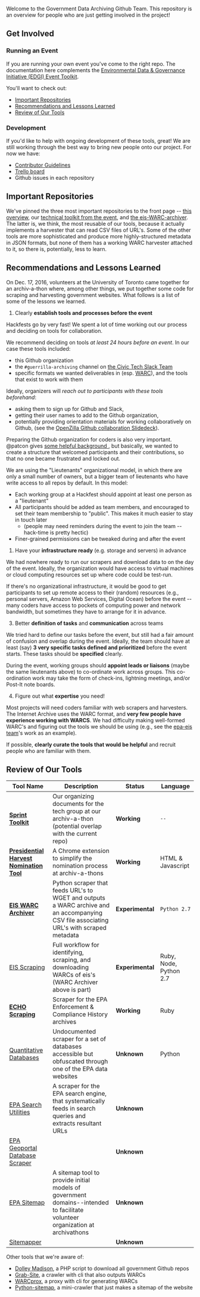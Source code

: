 
Welcome to the Government Data Archiving Github Team. This repository is an overview for people who are just getting involved in the project!

## Get Involved

### Running an Event

If you are running your own event you've come to the right repo. The documentation here complements the [Environmental Data & Governance Initiative (EDGI) Event Toolkit](https://envirodatagov.org/event-toolkit/).

You'll want to check out:

- [Important Repositories](#important-repositories)
- [Recommendations and Lessons Learned](#recommendations-and-lessons-learned)
- [Review of Our Tools](#review-of-our-tools)

### Development

If you'd like to help with ongoing development of these tools, great! We are still working through the best way to bring new people onto our project. For now we have:

- [Contributor Guidelines](https://github.com/edgi-govdata-archiving/overview/blob/master/CONTRIBUTING.md)
- [Trello board](https://trello.com/b/owAePiFt/edgi-tools-for-government-data-archiving)
- Github issues in each repository

## Important Repositories

We've pinned the three most important repositories to the front page -- [this overview](https://github.com/edgi-govdata-archiving/overview), our [technical toolkit from the event](https://github.com/edgi-govdata-archiving/eot-sprint-toolkit), and [the eis-WARC-archiver](https://github.com/edgi-govdata-archiving/eis-WARC-archiver).  The latter is, we think, the most reusable of our tools, because it actually implements a harvester that can read CSV files of URL's.  Some of the other tools are more sophisticated and produce more highly-structured metadata in JSON formats, but none of them has a working WARC harvester attached to it, so there is, potentially, less to learn.

## Recommendations and Lessons Learned

On Dec. 17, 2016, volunteers at the University of Toronto came together for an archiv-a-thon where, among other things, we put together some code for scraping and harvesting government websites. What follows is a list of some of the lessons we learned.

1. Clearly **establish tools and processes before the event**

  Hackfests go by very fast! We spent a lot of time working out our process and deciding on tools for collaboration.

  We recommend deciding on tools _at least 24 hours before an event_. In our case these tools included:
  - this Github organization
  - the `#guerrilla-archiving` channel on [the Civic Tech Slack Team](http://civictechto-slack-invite.herokuapp.com/)
  - specific formats we wanted deliverables in (esp. [WARC](https://en.wikipedia.org/wiki/Web_ARChive)), and the tools that exist to work with them

  Ideally, organizers will _reach out to participants with these tools beforehand_:

  - asking them to sign up for Github and Slack,
  - getting their user names to add to the Github organization,
  - potentially providing orientation materials for working collaboratively on Github, (see the [OpenZilla Github collaboration Slidedeck](http://mozillascience.github.io/working-open-workshop/github_for_collaboration/)).   

  Preparing the Github organization for coders is also very important. @patcon gives [some helpful background ](https://github.com/edgi-govdata-archiving/overview/issues/7), but basically, we wanted to create a structure that welcomed participants and their contributions, so that no one became frustrated and locked out.

  We are using the "Lieutenants" organizational model, in which there are only a small number of owners, but a bigger team of lieutenants who have write access to all repos by default. In this model:

  - Each working group at a Hackfest should appoint at least one person as a "lieutenant"
  - All participants should be added as team members, and encouraged to set their team membership to "public". This makes it much easier to stay in touch later  
    - (people may need reminders during the event to join the team -- hack-time is pretty hectic)
  - Finer-grained permissions can be tweaked during and after the event

1. Have your **infrastructure ready** (e.g. storage and servers) in advance   

  We had nowhere ready to run our scrapers and download data to on the day of the event. Ideally, the organization would have access to virtual machines or cloud computing resources set up where code could be test-run.

  If there's no organizational infrastructure, it would be good to get participants to set up remote access to their (random) resources (e.g., personal servers, Amazon Web Services, Digital Ocean) before the event -- many coders have access to pockets of computing power and network bandwidth, but sometimes they have to arrange for it in advance.  

3. Better **definition of tasks** and **communication** across teams

  We tried hard to define our tasks before the event, but still had a fair amount of confusion and overlap during the event. Ideally, the team should have at least (say) **3 very specific tasks defined and prioritized** before the event starts. These tasks should be **specified** clearly.

  During the event, working groups should **appoint leads or liaisons** (maybe the same lieutenants above) to co-ordinate work across groups. This co-ordination work may take the form of check-ins, lightning meetings, and/or Post-It note boards.

4. Figure out what **expertise** you need!

  Most projects will need coders familiar with web scrapers and harvesters. The Internet Archive uses the WARC format, and **very few people have experience working with WARCS**. We had difficulty making well-formed WARC's and figuring out the tools we should be using (e.g., see the [epa-eis team](https://github.com/edgi-govdata-archiving/epa-eis)'s work as an example).

  If possible, **clearly curate the tools that would be helpful** and recruit people who are familiar with them.  

## Review of Our Tools

| Tool Name | Description | Status | Language |
|-----------|-------------|--------|----------|
| [**Sprint Toolkit**](https://github.com/edgi-govdata-archiving/eot-sprint-toolkit) | Our organizing documents for the tech group at our archiv-a-thon (potential overlap with the current repo) |  **Working**  | `--` |
| [**Presidential Harvest Nomination Tool**](https://github.com/edgi-govdata-archiving/presidential-harvest-nomination-tool) | A Chrome extension to simplify the nomination process at archiv-a-thons | **Working** | HTML & Javascript |
| [**EIS WARC Archiver**](https://github.com/edgi-govdata-archiving/eis-WARC-archiver) | Python scraper that feeds URL's to WGET and outputs a WARC archive and an accompanying CSV file associating URL's with scraped metadata | **Experimental** | `Python 2.7` |
| [EIS Scraping](https://github.com/edgi-govdata-archiving/epa-eis) | Full workflow for identifying, scraping, and downloading WARCs of eis's (WARC Archiver above is part) | **Experimental** | Ruby, Node, Python 2.7 |
| [**ECHO Scraping**](https://github.com/edgi-govdata-archiving/eotarchive-echo) | Scraper for the EPA Enforcement & Compliance History archives | **Working** | Ruby |
| [Quantitative Databases](https://github.com/edgi-govdata-archiving/eotarchive-quantitative) | Undocumented scraper for a set of databases accessible but obfuscated through one of the EPA data websites |  **Unknown**  | Python |
| [EPA Search Utilities](https://github.com/edgi-govdata-archiving/epa-search-utils) | A scraper for the EPA search engine, that systematically feeds in search queries and extracts resultant URLs |  **Unknown**  |  |
| [EPA Geoportal Database Scraper](https://github.com/edgi-govdata-archiving/epa-geoportal-database-scraper) |  |  **Unknown**  |  |
| [EPA Sitemap](https://github.com/edgi-govdata-archiving/epa-sitemap) | A sitemap tool to provide initial models of government domains--intended to facilitate volunteer organization at archivathons |  **Unknown**  |  |
| [Sitemapper](https://github.com/edgi-govdata-archiving/sitemapper) |  |  **Unknown**  |  |

Other tools that we're aware of:

- [Dolley Madison](https://github.com/edgi-govdata-archiving/dolley-madison), a PHP script to download all government Github repos
- [Grab-Site](https://github.com/edgi-govdata-archiving/grab-site), a crawler with cli that also outputs WARCs
- [WARCprox](https://github.com/edgi-govdata-archiving/warcprox), a proxy with cli for generating WARCs
- [Python-sitemap](https://github.com/edgi-govdata-archiving/python-sitemap), a mini-crawler that just makes a sitemap of the website
